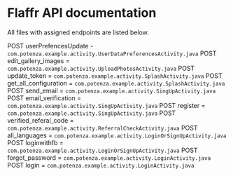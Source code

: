 # Flaffr API documentation

All files with assigned endpoints are listed below.

POST userPrefencesUpdate - ```com.potenza.example.activity.UserDataPreferencesActivity.java```
POST edit_gallery_images = ```com.potenza.example.activity.UploadPhotosActivity.java```
POST update_token = ```com.potenza.example.activity.SplashActivity.java```
POST get_all_configuration = ```com.potenza.example.activity.SplashActivity.java```
POST send_email = ```com.potenza.example.activity.SingUpActivity.java```
POST email_verification = ```com.potenza.example.activity.SingUpActivity.java```
POST register = ```com.potenza.example.activity.SingUpActivity.java```
POST verified_referal_code = ```com.potenza.example.activity.ReferralCheckActivity.java```
POST all_languages = ```com.potenza.example.activity.LoginOrSignUpActivity.java```
POST loginwithfb = ```com.potenza.example.activity.LoginOrSignUpActivity.java```
POST forgot_password = ```com.potenza.example.activity.LoginActivity.java```
POST login = ```com.potenza.example.activity.LoginActivity.java```

